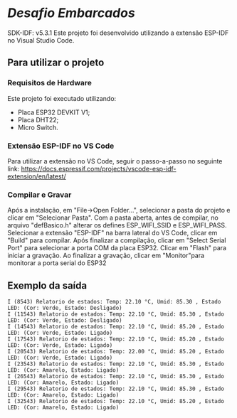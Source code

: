 # _Desafio Embarcados_

SDK-IDF: v5.3.1
Este projeto foi desenvolvido utilizando a extensão ESP-IDF no Visual Studio Code.

## Para utilizar o projeto

### Requisitos de Hardware

Este projeto foi executado utilizando:
- Placa ESP32 DEVKIT V1;
- Placa DHT22;
- Micro Switch.

### Extensão ESP-IDF no VS Code

Para utilizar a extensão no VS Code, seguir o passo-a-passo no seguinte link: https://docs.espressif.com/projects/vscode-esp-idf-extension/en/latest/

### Compilar e Gravar

Após a instalação, em "File->Open Folder...", selecionar a pasta do projeto e clicar em "Selecionar Pasta".
Com a pasta aberta, antes de compilar, no arquivo "defBasico.h" alterar os defines ESP_WIFI_SSID e ESP_WIFI_PASS.
Selecionar a extensão "ESP-IDF" na barra lateral do VS Code, clicar em "Build" para compilar.
Após finalizar a compilação, clicar em "Select Serial Port" para selecionar a porta COM da placa ESP32. Clicar em "Flash" para iniciar a gravação.
Ao finalizar a gravação, clicar em "Monitor"para monitorar a porta serial do ESP32

## Exemplo da saída

```
I (8543) Relatorio de estados: Temp: 22.10 °C, Umid: 85.30 , Estado LED: (Cor: Verde, Estado: Desligado)
I (11543) Relatorio de estados: Temp: 22.10 °C, Umid: 85.30 , Estado LED: (Cor: Verde, Estado: Desligado)
I (14543) Relatorio de estados: Temp: 22.10 °C, Umid: 85.20 , Estado LED: (Cor: Verde, Estado: Ligado)
I (17543) Relatorio de estados: Temp: 22.10 °C, Umid: 85.20 , Estado LED: (Cor: Verde, Estado: Ligado)
I (20543) Relatorio de estados: Temp: 22.00 °C, Umid: 85.20 , Estado LED: (Cor: Verde, Estado: Ligado)
I (23543) Relatorio de estados: Temp: 22.10 °C, Umid: 85.30 , Estado LED: (Cor: Amarelo, Estado: Ligado)
I (26543) Relatorio de estados: Temp: 22.10 °C, Umid: 85.30 , Estado LED: (Cor: Amarelo, Estado: Ligado)
I (29543) Relatorio de estados: Temp: 22.10 °C, Umid: 85.30 , Estado LED: (Cor: Amarelo, Estado: Ligado)
I (32543) Relatorio de estados: Temp: 22.10 °C, Umid: 85.20 , Estado LED: (Cor: Amarelo, Estado: Ligado)
```